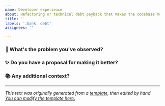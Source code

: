 ```yaml
---
name: Developer experience
about: Refactoring or technical debt payback that makes the codebase more pleasant to work on
title: ''
labels: ':bank: debt'
assignees: ''

---
```

<!-- 
Thanks for suggesting an improvement to the code! 💖

Use the questions below to help explain why you think this change is needed.
-->

### 🤔 What's the problem you've observed?

<!-- add your observations here... -->

### ✨ Do you have a proposal for making it better?

<!-- add your suggestions here... -->

### 📚 Any additional context?

<!-- Add any other context or references here. -->

----

*This text was originally generated from a [template](https://docs.github.com/en/communities/using-templates-to-encourage-useful-issues-and-pull-requests/about-issue-and-pull-request-templates), then edited by hand. [You can modify the template here.](https://github.com/cucumber/.github/edit/main/.github/ISSUE_TEMPLATE/developer_experience.md)*
